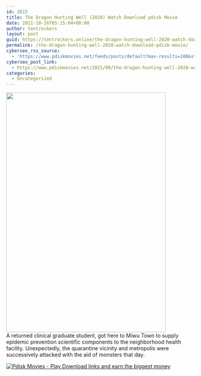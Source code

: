 ```yaml
---
id: 2615
title: The Dragon Hunting Well (2020) Watch Download pdisk Movie
date: 2021-10-16T05:15:04+00:00
author: tentrockers
layout: post
guid: https://tentrockers.online/the-dragon-hunting-well-2020-watch-download-pdisk-movie/
permalink: /the-dragon-hunting-well-2020-watch-download-pdisk-movie/
cyberseo_rss_source:
  - 'https://www.pdiskmovies.net/feeds/posts/default?max-results=100&start-index=401'
cyberseo_post_link:
  - https://www.pdiskmovies.net/2021/09/the-dragon-hunting-well-2020-watch.html
categories:
  - Uncategorized
---
```

<div class="separator">
  <a href="https://1.bp.blogspot.com/-ZNThqztFFh0/YUIhhLd2TNI/AAAAAAAAAHs/AFHgqwnp-e02JjqYpfraC11Nqvd-B2_6wCLcBGAsYHQ/s960/gg.jpg" imageanchor="1"><img loading="lazy" border="0" data-original-height="960" data-original-width="640" height="640" src="https://1.bp.blogspot.com/-ZNThqztFFh0/YUIhhLd2TNI/AAAAAAAAAHs/AFHgqwnp-e02JjqYpfraC11Nqvd-B2_6wCLcBGAsYHQ/w426-h640/gg.jpg" width="426" /></a>
</div>



<div>
  <span>A returned clinical graduate student, got here to Miwu Town to supply epidemic prevention scientific components to the neighborhood health facility. Unexpectedly, the quarantine vicinity and metropolis were successively attacked with the aid of monsters that day.</span>
</div>

[![](https://1.bp.blogspot.com/-KJZYdQTn3nw/YS8VdIdXMyI/AAAAAAAAaw4/BR8dsGkpxw0T8C_4G4ALfMA7cP79KN3kwCLcBGAsYHQ/w400-h58/play_download_buttuons-removebg-preview.png "Pdisk Movies - Play Download links and earn the biggest money")](https://kofilink.com/1/bnYya3pkMDA1ajc3?dn=1)